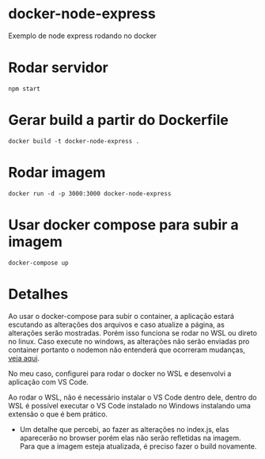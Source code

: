 # docker-node-express
Exemplo de node express rodando no docker

# Rodar servidor

```
npm start
```

# Gerar build a partir do Dockerfile
```
docker build -t docker-node-express .
```

# Rodar imagem
```
docker run -d -p 3000:3000 docker-node-express
```

# Usar docker compose para subir a imagem
```
docker-compose up
```

# Detalhes
Ao usar o docker-compose para subir o container, a aplicação estará escutando as alterações dos arquivos e caso atualize a página, as alterações serão mostradas. 
Porém isso funciona se rodar no WSL ou direto no linux. Caso execute no windows, as alterações não serão enviadas pro container portanto o nodemon não entenderá que
ocorreram mudanças, [veja aqui][1].

No meu caso, configurei para rodar o docker no WSL e desenvolvi a aplicação com VS Code.

Ao rodar o WSL, não é necessário instalar o VS Code dentro dele, dentro do WSL é possível executar o VS Code instalado no Windows instalando uma extensão o que é bem prático.

* Um detalhe que percebi, ao fazer as alterações no index.js, elas aparecerão no browser porém elas não serão refletidas na imagem.
Para que a imagem esteja atualizada, é preciso fazer o build novamente.

[1]: https://docs.docker.com/docker-for-windows/wsl/
